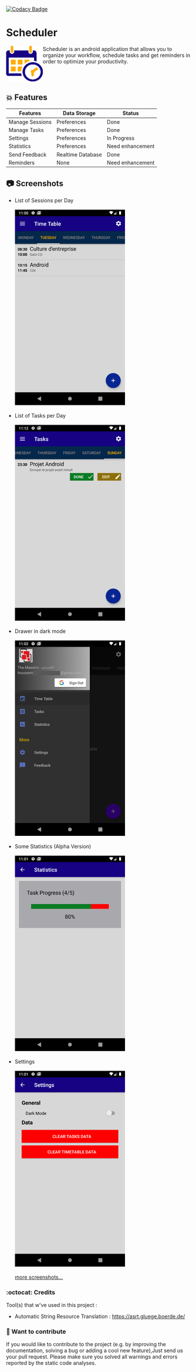[![Codacy Badge](https://api.codacy.com/project/badge/Grade/60a1063f55664982bc79ef1ef7fa75dd)](https://www.codacy.com/manual/HoussemTN/schedulerProject?utm_source=github.com&amp;utm_medium=referral&amp;utm_content=HoussemTN/schedulerProject&amp;utm_campaign=Badge_Grade)

# Scheduler

<img  align="left" alt="Scheduler" src="https://github.com/HoussemTN/schedulerProject/blob/master/app/src/main/res/drawable/logo.png?raw=true" heigth="100px" width="100px"/>
Scheduler is an android application that allows you to organize your workflow, schedule tasks and get reminders in order to optimize your productivity.

<br/><br/>

##  :boom: Features

| Features|Data Storage|Status|
|-------------|-------------|-------------|
| Manage Sessions|Preferences|Done|
| Manage Tasks|Preferences|Done|
| Settings|Preferences|In Progress|
| Statistics|Preferences|Need enhancement|
| Send Feedback|Realtime Database|Done|
| Reminders|None|Need enhancement|


## :camera: Screenshots
* List of Sessions per Day <br/> <br/>
  <img  alt="List_Sessions" src="https://github.com/HoussemTN/schedulerProject/blob/master/screenshots/list_timetable.png?raw=true"          heigth="250px" width="300px"/>
    <br/>    <br/>
* List of Tasks per Day <br/> <br/>
   <img  alt="List_Tasks" src="https://github.com/HoussemTN/schedulerProject/blob/master/screenshots/list_tasks.png?raw=true"                     heigth="250px" width="300px"/>
   <br/>    <br/>
* Drawer in dark mode <br/> <br/>
   <img  alt="Drawer_dark_mode" src="https://github.com/HoussemTN/schedulerProject/blob/master/screenshots/drawer_dark.png?raw=true"          heigth="250px" width="300px"/>
   <br/>    <br/>
* Some Statistics (Alpha Version) <br/> <br/>
   <img  alt="statistics" src="https://github.com/HoussemTN/schedulerProject/blob/master/screenshots/stats.png?raw=true" heigth="250px"       width="300px"/>
   <br/>    <br/>
*  Settings  <br/> <br/>
   <img  alt="settings" src="https://github.com/HoussemTN/schedulerProject/blob/master/screenshots/settings.png?raw=true" heigth="250px"      width="300px"/>
   <br/>    <br/>
  <a href="https://github.com/HoussemTN/schedulerProject/tree/master/screenshots">more screenshots...</a>
 ### :octocat: Credits
 Tool(s) that w've used in this project :
 
 * Automatic String Resource Translation : https://asrt.gluege.boerde.de/ 
 
 
 ### :gift_heart: Want to contribute
If you would like to contribute to the project (e.g. by improving the documentation, solving a bug or adding a cool new feature),Just send us your pull request. Please make sure you solved all warnings and errors reported by the static code analyses.
 
